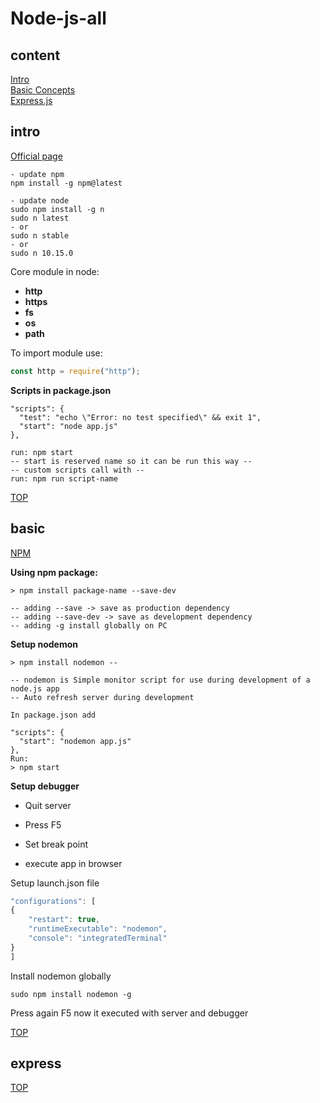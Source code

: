# Node-js-all

## content

[Intro](#intro) <br/>
[Basic Concepts](#basic) <br/>
[Express.js](#express) <br/>

## intro

[Official page](https://nodejs.org/en/docs/)

```console
- update npm
npm install -g npm@latest

- update node
sudo npm install -g n
sudo n latest
- or
sudo n stable
- or
sudo n 10.15.0
```

Core module in node:

- **http** <br/>
- **https** <br/>
- **fs** <br/>
- **os** <br/>
- **path** <br/>

To import module use:

```javascript
const http = require("http");
```

**Scripts in package.json**

```console
"scripts": {
  "test": "echo \"Error: no test specified\" && exit 1",
  "start": "node app.js"
},

run: npm start
-- start is reserved name so it can be run this way --
-- custom scripts call with --
run: npm run script-name

```

[TOP](#content)

## basic

[NPM](https://www.npmjs.com/)

**Using npm package:**

```console
> npm install package-name --save-dev

-- adding --save -> save as production dependency
-- adding --save-dev -> save as development dependency
-- adding -g install globally on PC
```

**Setup nodemon**

```console
> npm install nodemon --

-- nodemon is Simple monitor script for use during development of a node.js app
-- Auto refresh server during development
```

```console
In package.json add

"scripts": {
  "start": "nodemon app.js"
},
Run:
> npm start
```

**Setup debugger**

- Quit server

- Press F5

- Set break point

- execute app in browser

Setup launch.json file

```javascript
"configurations": [
{
    "restart": true,
    "runtimeExecutable": "nodemon",
    "console": "integratedTerminal"
}
]
```

Install nodemon globally

```console
sudo npm install nodemon -g
```

Press again F5 now it executed with server and debugger

[TOP](#content)

## express

[TOP](#content)
